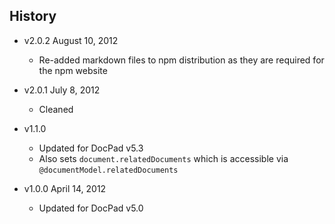 ## History

- v2.0.2 August 10, 2012
	- Re-added markdown files to npm distribution as they are required for the npm website

- v2.0.1 July 8, 2012
	- Cleaned

- v1.1.0
	- Updated for DocPad v5.3
	- Also sets `document.relatedDocuments` which is accessible via `@documentModel.relatedDocuments`

- v1.0.0 April 14, 2012
	- Updated for DocPad v5.0
